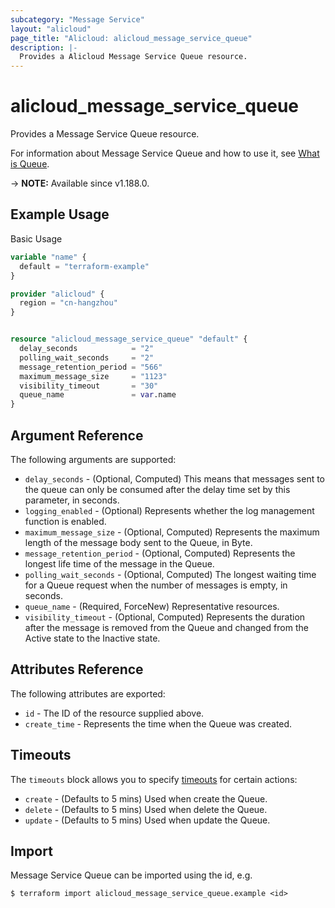 ```yaml
---
subcategory: "Message Service"
layout: "alicloud"
page_title: "Alicloud: alicloud_message_service_queue"
description: |-
  Provides a Alicloud Message Service Queue resource.
---
```


# alicloud_message_service_queue

Provides a Message Service Queue resource. 

For information about Message Service Queue and how to use it, see [What is Queue](https://www.alibabacloud.com/help/en/message-service/latest/createqueue).

-> **NOTE:** Available since v1.188.0.

## Example Usage

Basic Usage

```terraform
variable "name" {
  default = "terraform-example"
}

provider "alicloud" {
  region = "cn-hangzhou"
}


resource "alicloud_message_service_queue" "default" {
  delay_seconds            = "2"
  polling_wait_seconds     = "2"
  message_retention_period = "566"
  maximum_message_size     = "1123"
  visibility_timeout       = "30"
  queue_name               = var.name
}
```

## Argument Reference

The following arguments are supported:
* `delay_seconds` - (Optional, Computed) This means that messages sent to the queue can only be consumed after the delay time set by this parameter, in seconds.
* `logging_enabled` - (Optional) Represents whether the log management function is enabled.
* `maximum_message_size` - (Optional, Computed) Represents the maximum length of the message body sent to the Queue, in Byte.
* `message_retention_period` - (Optional, Computed) Represents the longest life time of the message in the Queue.
* `polling_wait_seconds` - (Optional, Computed) The longest waiting time for a Queue request when the number of messages is empty, in seconds.
* `queue_name` - (Required, ForceNew) Representative resources.
* `visibility_timeout` - (Optional, Computed) Represents the duration after the message is removed from the Queue and changed from the Active state to the Inactive state.

## Attributes Reference

The following attributes are exported:
* `id` - The ID of the resource supplied above.
* `create_time` - Represents the time when the Queue was created.

## Timeouts

The `timeouts` block allows you to specify [timeouts](https://www.terraform.io/docs/configuration-0-11/resources.html#timeouts) for certain actions:
* `create` - (Defaults to 5 mins) Used when create the Queue.
* `delete` - (Defaults to 5 mins) Used when delete the Queue.
* `update` - (Defaults to 5 mins) Used when update the Queue.

## Import

Message Service Queue can be imported using the id, e.g.

```shell
$ terraform import alicloud_message_service_queue.example <id>
```